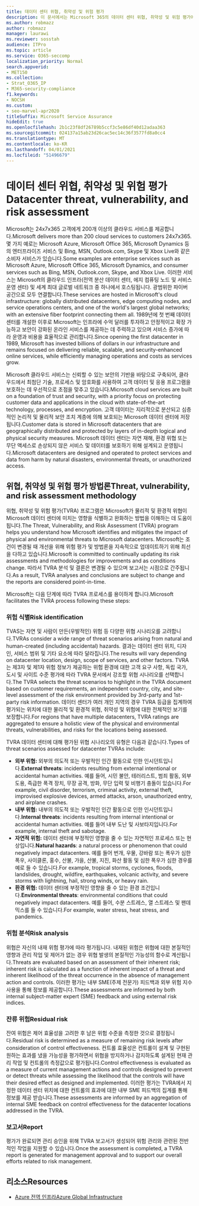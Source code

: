 ```yaml
---
title: 데이터 센터 위협, 취약성 및 위험 평가
description: 이 문서에서는 Microsoft 365의 데이터 센터 위협, 취약성 및 위험 평가에 대한 개요를 제공합니다.
ms.author: robmazz
author: robmazz
manager: laurawi
ms.reviewer: sosstah
audience: ITPro
ms.topic: article
ms.service: O365-seccomp
localization_priority: Normal
search.appverid:
- MET150
ms.collection:
- Strat_O365_IP
- M365-security-compliance
f1.keywords:
- NOCSH
ms.custom:
- seo-marvel-apr2020
titleSuffix: Microsoft Service Assurance
hideEdit: true
ms.openlocfilehash: 2b1c23f8df26789b5ccf3c5e86df40d12adaa363
ms.sourcegitcommit: 024137a15ab23d26cac5ec14c36f3577fd8a0cc4
ms.translationtype: MT
ms.contentlocale: ko-KR
ms.lasthandoff: 04/01/2021
ms.locfileid: "51496679"
---
```

# <a name="datacenter-threat-vulnerability-and-risk-assessment"></a><span data-ttu-id="91b68-103">데이터 센터 위협, 취약성 및 위험 평가</span><span class="sxs-lookup"><span data-stu-id="91b68-103">Datacenter threat, vulnerability, and risk assessment</span></span>

<span data-ttu-id="91b68-104">Microsoft는 24x7x365 고객에게 200개 이상의 클라우드 서비스를 제공합니다.</span><span class="sxs-lookup"><span data-stu-id="91b68-104">Microsoft delivers more than 200 cloud services to customers 24x7x365.</span></span> <span data-ttu-id="91b68-105">몇 가지 예로는 Microsoft Azure, Microsoft Office 365, Microsoft Dynamics 등의 엔터프라이즈 서비스 및 Bing, MSN, Outlook.com, Skype 및 Xbox Live와 같은 소비자 서비스가 있습니다.</span><span class="sxs-lookup"><span data-stu-id="91b68-105">Some examples are enterprise services such as Microsoft Azure, Microsoft Office 365, Microsoft Dynamics, and consumer services such as Bing, MSN, Outlook.com, Skype, and Xbox Live.</span></span> <span data-ttu-id="91b68-106">이러한 서비스는 Microsoft의 클라우드 인프라(전역 분산 데이터 센터, 에지 컴퓨팅 노드 및 서비스 운영 센터) 및 세계 최대 글로벌 네트워크 중 하나에서 호스팅됩니다. 광범위한 파이버 공간으로 모두 연결합니다.</span><span class="sxs-lookup"><span data-stu-id="91b68-106">These services are hosted in Microsoft's cloud infrastructure: globally distributed datacenters, edge computing nodes, and service operations centers, and one of the world's largest global networks; with an extensive fiber footprint connecting them all.</span></span> <span data-ttu-id="91b68-107">1989년에 첫 번째 데이터 센터를 개설한 이후로 Microsoft는 인프라에 수억 달러를 투자하고 안정적이고 확장 가능하고 보안이 강화된 온라인 서비스를 제공하는 데 주력하고 있으며 서비스 증가에 따라 운영과 비용을 효율적으로 관리합니다.</span><span class="sxs-lookup"><span data-stu-id="91b68-107">Since opening the first datacenter in 1989, Microsoft has invested billions of dollars in our infrastructure and remains focused on delivering reliable, scalable, and security-enhanced online services, while efficiently managing operations and costs as services grow.</span></span>

<span data-ttu-id="91b68-108">Microsoft 클라우드 서비스는 신뢰할 수 있는 보안의 기반을 바탕으로 구축되어, 클라우드에서 최첨단 기술, 프로세스 및 암호화를 사용하여 고객 데이터 및 응용 프로그램을 보호하는 데 우선적으로 초점을 맞추고 있습니다.</span><span class="sxs-lookup"><span data-stu-id="91b68-108">Microsoft cloud services are built on a foundation of trust and security, with a priority focus on protecting customer data and applications in the cloud with state-of-the-art technology, processes, and encryption.</span></span> <span data-ttu-id="91b68-109">고객 데이터는 지리적으로 분산되고 심층적인 논리적 및 물리적 보안 조치 계층에 의해 보호되는 Microsoft 데이터 센터에 저장됩니다.</span><span class="sxs-lookup"><span data-stu-id="91b68-109">Customer data is stored in Microsoft datacenters that are geographically distributed and protected by layers of in-depth logical and physical security measures.</span></span> <span data-ttu-id="91b68-110">Microsoft 데이터 센터는 자연 재해, 환경 위협 또는 무단 액세스로 손상되지 않은 서비스 및 데이터를 보호하기 위해 설계되고 운영됩니다.</span><span class="sxs-lookup"><span data-stu-id="91b68-110">Microsoft datacenters are designed and operated to protect services and data from harm by natural disasters, environmental threats, or unauthorized access.</span></span>

## <a name="threat-vulnerability-and-risk-assessment-methodology"></a><span data-ttu-id="91b68-111">위협, 취약성 및 위험 평가 방법론</span><span class="sxs-lookup"><span data-stu-id="91b68-111">Threat, vulnerability, and risk assessment methodology</span></span>

<span data-ttu-id="91b68-112">위협, 취약성 및 위험 평가(TVRA) 프로그램은 Microsoft가 물리적 및 환경적 위협이 Microsoft 데이터 센터에 미치는 영향을 식별하고 완화하는 방법을 이해하는 데 도움이 됩니다.</span><span class="sxs-lookup"><span data-stu-id="91b68-112">The Threat, Vulnerability, and Risk Assessment (TVRA) program helps you understand how Microsoft identifies and mitigates the impact of physical and environmental threats to Microsoft datacenters.</span></span> <span data-ttu-id="91b68-113">Microsoft는 조건이 변경될 때 개선을 위해 위험 평가 및 방법론을 지속적으로 업데이트하기 위해 최선을 다하고 있습니다.</span><span class="sxs-lookup"><span data-stu-id="91b68-113">Microsoft is committed to continually updating its risk assessments and methodologies for improvements and as conditions change.</span></span> <span data-ttu-id="91b68-114">따라서 TVRA 분석 및 결론은 변경될 수 있으며 보고서는 시점으로 간주됩니다.</span><span class="sxs-lookup"><span data-stu-id="91b68-114">As a result, TVRA analyses and conclusions are subject to change and the reports are considered point-in-time.</span></span>

<span data-ttu-id="91b68-115">Microsoft는 다음 단계에 따라 TVRA 프로세스를 용이하게 합니다.</span><span class="sxs-lookup"><span data-stu-id="91b68-115">Microsoft facilitates the TVRA process following these steps:</span></span>

### <a name="risk-identification"></a><span data-ttu-id="91b68-116">위험 식별</span><span class="sxs-lookup"><span data-stu-id="91b68-116">Risk identification</span></span>

<span data-ttu-id="91b68-117">TVAS는 자연 및 사람이 만든(우발적인) 위험 등 다양한 위협 시나리오를 고려합니다.</span><span class="sxs-lookup"><span data-stu-id="91b68-117">TVRAs consider a wide range of threat scenarios arising from natural and human-created (including accidental) hazards.</span></span> <span data-ttu-id="91b68-118">결과는 데이터 센터 위치, 디자인, 서비스 범위 및 기타 요소에 따라 달라집니다.</span><span class="sxs-lookup"><span data-stu-id="91b68-118">The results will vary depending on datacenter location, design, scope of services, and other factors.</span></span> <span data-ttu-id="91b68-119">TVRA는 제3자 및 제1자 위험 정보가 제공하는 위험 환경에 대한 고객 요구 사항, 독립 국가, 도시 및 사이트 수준 평가에 따라 TVRA 문서에서 강조할 위협 시나리오를 선택합니다.</span><span class="sxs-lookup"><span data-stu-id="91b68-119">The TVRA selects the threat scenarios to highlight in the TVRA document based on customer requirements, an independent country, city, and site-level assessment of the risk environment provided by 3rd-party and 1st-party risk information.</span></span> <span data-ttu-id="91b68-120">데이터 센터가 여러 개인 지역의 경우 TVRA 등급을 집계하여 평가되는 위치에 대한 물리적 및 환경적 위협, 취약성 및 위험에 대한 전체적인 보기를 보장합니다.</span><span class="sxs-lookup"><span data-stu-id="91b68-120">For regions that have multiple datacenters, TVRA ratings are aggregated to ensure a holistic view of the physical and environmental threats, vulnerabilities, and risks for the locations being assessed.</span></span>

<span data-ttu-id="91b68-121">TVRA 데이터 센터에 대해 평가된 위협 시나리오의 유형은 다음과 같습니다.</span><span class="sxs-lookup"><span data-stu-id="91b68-121">Types of threat scenarios assessed for datacenter TVRAs include:</span></span>

- <span data-ttu-id="91b68-122">**외부 위협:** 외부의 의도적 또는 우발적인 인간 활동으로 인한 인시던트입니다.</span><span class="sxs-lookup"><span data-stu-id="91b68-122">**External threats**: incidents resulting from external intentional or accidental human activities.</span></span> <span data-ttu-id="91b68-123">예를 들어, 시민 불안, 테러리스트, 범죄 활동, 외부 도용, 즉급한 폭격 장치, 무장 공격, 방화, 무단 입력 및 비행기 충돌이 있습니다.</span><span class="sxs-lookup"><span data-stu-id="91b68-123">For example, civil disorder, terrorism, criminal activity, external theft, improvised explosive devices, armed attacks, arson, unauthorized entry, and airplane crashes.</span></span>
- <span data-ttu-id="91b68-124">**내부 위협:** 내부의 의도적 또는 우발적인 인간 활동으로 인한 인시던트입니다.</span><span class="sxs-lookup"><span data-stu-id="91b68-124">**Internal threats**: incidents resulting from internal intentional or accidental human activities.</span></span> <span data-ttu-id="91b68-125">예를 들어 내부 도난 및 사보타지입니다.</span><span class="sxs-lookup"><span data-stu-id="91b68-125">For example, internal theft and sabotage.</span></span>
- <span data-ttu-id="91b68-126">**자연적 위험:** 데이터 센터에 부정적인 영향을 줄 수 있는 자연적인 프로세스 또는 현상입니다.</span><span class="sxs-lookup"><span data-stu-id="91b68-126">**Natural hazards**: a natural process or phenomenon that could negatively impact datacenters.</span></span> <span data-ttu-id="91b68-127">예를 들어 번개, 우물, 강바람 또는 폭우가 심한 폭우, 사이클론, 홍수, 산불, 가을, 산불, 지진, 화산 활동 및 심한 폭우가 심한 경우를 예로 들 수 있습니다.</span><span class="sxs-lookup"><span data-stu-id="91b68-127">For example, tropical storms, cyclones, floods, landslides, drought, wildfire, earthquakes, volcanic activity, and severe storms with lightning, hail, strong winds, or heavy rain.</span></span>
- <span data-ttu-id="91b68-128">**환경 위협:** 데이터 센터에 부정적인 영향을 줄 수 있는 환경 조건입니다.</span><span class="sxs-lookup"><span data-stu-id="91b68-128">**Environmental threats**: environmental conditions that could negatively impact datacenters.</span></span> <span data-ttu-id="91b68-129">예를 들어, 수분 스트레스, 열 스트레스 및 팬데믹스를 들 수 있습니다.</span><span class="sxs-lookup"><span data-stu-id="91b68-129">For example, water stress, heat stress, and pandemics.</span></span>

### <a name="risk-analysis"></a><span data-ttu-id="91b68-130">위험 분석</span><span class="sxs-lookup"><span data-stu-id="91b68-130">Risk analysis</span></span>

<span data-ttu-id="91b68-131">위협은 자신의 내재 위험 평가에 따라 평가됩니다. 내재된 위험은 위협에 대한 본질적인 영향과 관리 작업 및 제어가 없는 경우 위협 발생의 본질적인 가능성의 함수로 계산됩니다.</span><span class="sxs-lookup"><span data-stu-id="91b68-131">Threats are evaluated based on an assessment of their inherent risk; inherent risk is calculated as a function of inherent impact of a threat and inherent likelihood of the threat occurrence in the absence of management action and controls.</span></span> <span data-ttu-id="91b68-132">이러한 평가는 내부 SME(주제 전문가) 피드백과 외부 위험 지수 사용을 통해 정보를 제공합니다.</span><span class="sxs-lookup"><span data-stu-id="91b68-132">These assessments are informed by both internal subject-matter expert (SME) feedback and using external risk indices.</span></span>

### <a name="residual-risk"></a><span data-ttu-id="91b68-133">잔류 위험</span><span class="sxs-lookup"><span data-stu-id="91b68-133">Residual risk</span></span>

<span data-ttu-id="91b68-134">잔여 위험은 제어 효율성을 고려한 후 남은 위험 수준을 측정한 것으로 결정됩니다.</span><span class="sxs-lookup"><span data-stu-id="91b68-134">Residual risk is determined as a measure of remaining risk levels after consideration of control effectiveness.</span></span> <span data-ttu-id="91b68-135">컨트롤 효율성은 컨트롤이 설계 및 구현된 원하는 효과를 냈을 가능성을 평가하면서 위협을 방지하거나 감지하도록 설계된 현재 관리 작업 및 컨트롤의 측정값으로 평가됩니다.</span><span class="sxs-lookup"><span data-stu-id="91b68-135">Control effectiveness is evaluated as a measure of current management actions and controls designed to prevent or detect threats while assessing the likelihood that the controls will have their desired effect as designed and implemented.</span></span> <span data-ttu-id="91b68-136">이러한 평가는 TVRA에서 지정한 데이터 센터 위치에 대한 컨트롤의 효과에 대한 내부 SME 피드백의 집계를 통해 정보를 제공 받습니다.</span><span class="sxs-lookup"><span data-stu-id="91b68-136">These assessments are informed by an aggregation of internal SME feedback on control effectiveness for the datacenter locations addressed in the TVRA.</span></span>

### <a name="report"></a><span data-ttu-id="91b68-137">보고서</span><span class="sxs-lookup"><span data-stu-id="91b68-137">Report</span></span>

<span data-ttu-id="91b68-138">평가가 완료되면 관리 승인을 위해 TVRA 보고서가 생성되어 위험 관리와 관련된 전반적인 작업을 지원할 수 있습니다.</span><span class="sxs-lookup"><span data-stu-id="91b68-138">Once the assessment is completed, a TVRA report is generated for management approval and to support our overall efforts related to risk management.</span></span>

## <a name="resources"></a><span data-ttu-id="91b68-139">리소스</span><span class="sxs-lookup"><span data-stu-id="91b68-139">Resources</span></span>

- [<span data-ttu-id="91b68-140">Azure 전역 인프라</span><span class="sxs-lookup"><span data-stu-id="91b68-140">Azure Global Infrastructure</span></span>](https://www.microsoft.com/datacenters)
